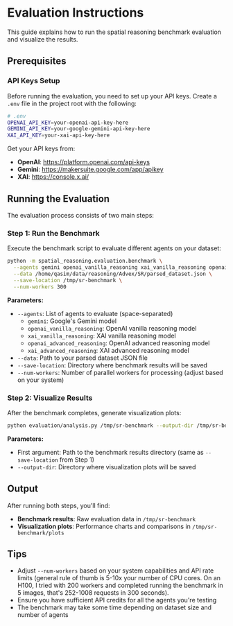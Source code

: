 # Evaluation Instructions

This guide explains how to run the spatial reasoning benchmark evaluation and visualize the results.

## Prerequisites

### API Keys Setup

Before running the evaluation, you need to set up your API keys. Create a `.env` file in the project root with the following:

```bash
# .env
OPENAI_API_KEY=your-openai-api-key-here
GEMINI_API_KEY=your-google-gemini-api-key-here
XAI_API_KEY=your-xai-api-key-here
```

Get your API keys from:
- **OpenAI**: https://platform.openai.com/api-keys
- **Gemini**: https://makersuite.google.com/app/apikey
- **XAI**: https://console.x.ai/

## Running the Evaluation

The evaluation process consists of two main steps:

### Step 1: Run the Benchmark

Execute the benchmark script to evaluate different agents on your dataset:

```bash
python -m spatial_reasoning.evaluation.benchmark \
  --agents gemini openai_vanilla_reasoning xai_vanilla_reasoning openai_advanced_reasoning xai_advanced_reasoning \
  --data /home/qasim/data/reasoning/Advex/SR/parsed_dataset.json \
  --save-location /tmp/sr-benchmark \
  --num-workers 300
```

**Parameters:**
- `--agents`: List of agents to evaluate (space-separated)
  - `gemini`: Google's Gemini model
  - `openai_vanilla_reasoning`: OpenAI vanilla reasoning model
  - `xai_vanilla_reasoning`: XAI vanilla reasoning model
  - `openai_advanced_reasoning`: OpenAI advanced reasoning model
  - `xai_advanced_reasoning`: XAI advanced reasoning model
- `--data`: Path to your parsed dataset JSON file
- `--save-location`: Directory where benchmark results will be saved
- `--num-workers`: Number of parallel workers for processing (adjust based on your system)

### Step 2: Visualize Results

After the benchmark completes, generate visualization plots:

```bash
python evaluation/analysis.py /tmp/sr-benchmark --output-dir /tmp/sr-benchmark/plots
```

**Parameters:**
- First argument: Path to the benchmark results directory (same as `--save-location` from Step 1)
- `--output-dir`: Directory where visualization plots will be saved

## Output

After running both steps, you'll find:
- **Benchmark results**: Raw evaluation data in `/tmp/sr-benchmark`
- **Visualization plots**: Performance charts and comparisons in `/tmp/sr-benchmark/plots`

## Tips

- Adjust `--num-workers` based on your system capabilities and API rate limits (general rule of thumb is 5-10x your number of CPU cores. On an H100, I tried with 200 workers and completed running the benchmark in 5 images, that's 252-1008 requests in 300 seconds).
- Ensure you have sufficient API credits for all the agents you're testing
- The benchmark may take some time depending on dataset size and number of agents